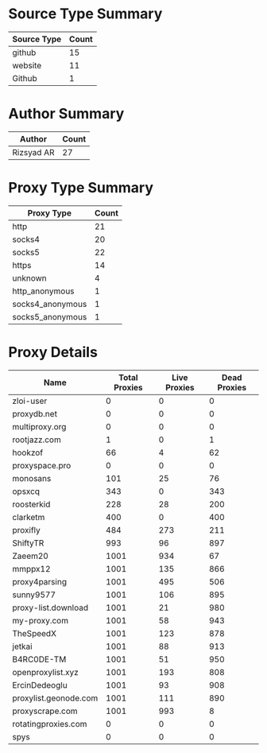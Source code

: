 # Source Type Summary

| Source Type | Count |
|-------------|-------|
| github | 15 |
| website | 11 |
| Github | 1 |


# Author Summary

| Author | Count |
|--------|-------|
| Rizsyad AR | 27 |


# Proxy Type Summary

| Proxy Type | Count |
|------------|-------|
| http | 21 |
| socks4 | 20 |
| socks5 | 22 |
| https | 14 |
| unknown | 4 |
| http_anonymous | 1 |
| socks4_anonymous | 1 |
| socks5_anonymous | 1 |


# Proxy Details

| Name | Total Proxies | Live Proxies | Dead Proxies |
|------|---------------|--------------|---------------|
| zloi-user | 0 | 0 | 0 |
| proxydb.net | 0 | 0 | 0 |
| multiproxy.org | 0 | 0 | 0 |
| rootjazz.com | 1 | 0 | 1 |
| hookzof | 66 | 4 | 62 |
| proxyspace.pro | 0 | 0 | 0 |
| monosans | 101 | 25 | 76 |
| opsxcq | 343 | 0 | 343 |
| roosterkid | 228 | 28 | 200 |
| clarketm | 400 | 0 | 400 |
| proxifly | 484 | 273 | 211 |
| ShiftyTR | 993 | 96 | 897 |
| Zaeem20 | 1001 | 934 | 67 |
| mmppx12 | 1001 | 135 | 866 |
| proxy4parsing | 1001 | 495 | 506 |
| sunny9577 | 1001 | 106 | 895 |
| proxy-list.download | 1001 | 21 | 980 |
| my-proxy.com | 1001 | 58 | 943 |
| TheSpeedX | 1001 | 123 | 878 |
| jetkai | 1001 | 88 | 913 |
| B4RC0DE-TM | 1001 | 51 | 950 |
| openproxylist.xyz | 1001 | 193 | 808 |
| ErcinDedeoglu | 1001 | 93 | 908 |
| proxylist.geonode.com | 1001 | 111 | 890 |
| proxyscrape.com | 1001 | 993 | 8 |
| rotatingproxies.com | 0 | 0 | 0 |
| spys | 0 | 0 | 0 |

